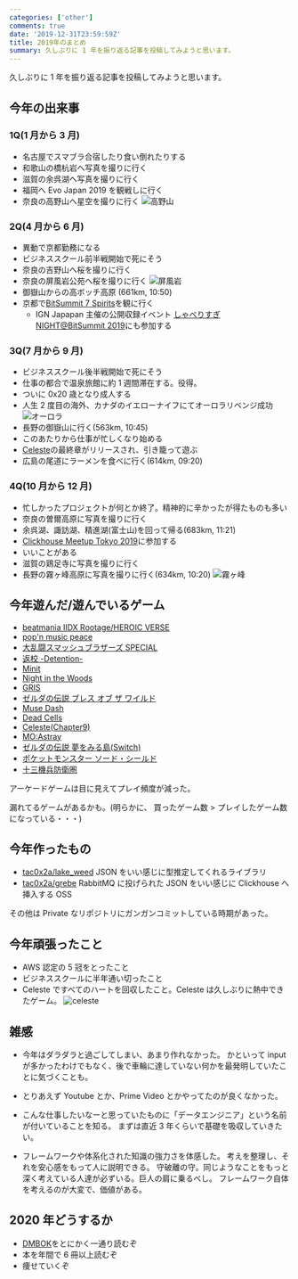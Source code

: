 ```yaml
---
categories: ['other']
comments: true
date: '2019-12-31T23:59:59Z'
title: 2019年のまとめ
summary: 久しぶりに 1 年を振り返る記事を投稿してみようと思います。
---
```


久しぶりに 1 年を振り返る記事を投稿してみようと思います。

## 今年の出来事

### 1Q(1 月から 3 月)

- 名古屋でスマブラ合宿したり食い倒れたりする
- 和歌山の橋杭岩へ写真を撮りに行く
- 滋賀の余呉湖へ写真を撮りに行く
- 福岡へ Evo Japan 2019 を観戦しに行く
- 奈良の高野山へ星空を撮りに行く
  ![高野山](./kono.jpg)

### 2Q(4 月から 6 月)

- 異動で京都勤務になる
- ビジネススクール前半戦開始で死にそう
- 奈良の吉野山へ桜を撮りに行く
- 奈良の屏風岩公苑へ桜を撮りに行く
  ![屏風岩](./byobu.jpg)
- 御嶽山からの高ボッチ高原 (661km, 10:50)
- 京都で[BitSummit 7 Spirits](https://bitsummit.org/ja/)を観に行く
  - IGN Japapan 主催の公開収録イベント [しゃべりすぎ NIGHT@BitSummit 2019](https://jp.ign.com/gamer-1/35452/news/gamernightbitsummit2019531)にも参加する

### 3Q(7 月から 9 月)

- ビジネススクール後半戦開始で死にそう
- 仕事の都合で温泉旅館に約 1 週間滞在する。役得。
- ついに 0x20 歳となり成人する
- 人生 2 度目の海外、カナダのイエローナイフにてオーロラリベンジ成功
  ![オーロラ](./aurora.jpg)
- 長野の御嶽山に行く(563km, 10:45)
- このあたりから仕事が忙しくなり始める
- [Celeste](http://www.celestegame.com/)の最終章がリリースされ、引き籠って遊ぶ
- 広島の尾道にラーメンを食べに行く(614km, 09:20)

### 4Q(10 月から 12 月)

- 忙しかったプロジェクトが何とか終了。精神的に辛かったが得たものも多い
- 奈良の曽爾高原に写真を撮りに行く
- 余呉湖、諏訪湖、精進湖(富士山)を回って帰る(683km, 11:21)
- [Clickhouse Meetup Tokyo 2019](https://clickhouse.connpass.com/event/147001/)に参加する
- いいことがある
- 滋賀の鶏足寺に写真を撮りに行く
- 長野の霧ヶ峰高原に写真を撮りに行く(634km, 10:20)
  ![霧ヶ峰](./kirigamine.jpg)

## 今年遊んだ/遊んでいるゲーム

- [beatmania IIDX Rootage/HEROIC VERSE](https://p.eagate.573.jp/game/2dx/27/top/index.html)
- [pop'n music peace](https://p.eagate.573.jp/game/popn/peace/p/index.html)
- [大乱闘スマッシュブラザーズ SPECIAL](https://www.smashbros.com/ja_JP/)
- [返校 -Detention-](https://redcandlegames.com/detention/)
- [Minit](https://minitgame.com/)
- [Night in the Woods](http://www.nightinthewoods.com/)
- [GRIS](https://nomada.studio/)
- [ゼルダの伝説 ブレス オブ ザ ワイルド](https://www.nintendo.co.jp/zelda/index.html)
- [Muse Dash](http://www.peroperogames.com/)
- [Dead Cells](https://dead-cells.com/)
- [Celeste(Chapter9)](http://www.celestegame.com/)
- [MO:Astray](https://www.moastray.game/en)
- [ゼルダの伝説 夢をみる島(Switch)](https://www.nintendo.co.jp/switch/ar3na/)
- [ポケットモンスター ソード・シールド](https://www.pokemon.co.jp/ex/sword_shield/)
- [十三機兵防衛圏](http://13sar.jp/)

アーケードゲームは目に見えてプレイ頻度が減った。

漏れてるゲームがあるかも。(明らかに、 買ったゲーム数 > プレイしたゲーム数 になっている・・・)


## 今年作ったもの

- [tac0x2a/lake_weed](https://github.com/tac0x2a/lake_weed)
  JSON をいい感じに型推定してくれるライブラリ
- [tac0x2a/grebe](https://github.com/tac0x2a/grebe)
  RabbitMQ に投げられた JSON をいい感じに Clickhouse へ挿入する OSS

その他は Private なリポジトリにガンガンコミットしている時期があった。

## 今年頑張ったこと

- AWS 認定の 5 冠をとったこと
- ビジネススクールに半年通い切ったこと
- Celeste ですべてのハートを回収したこと。Celeste は久しぶりに熱中できたゲーム。
  ![celeste](./celeste.jpg)

## 雑感

- 今年はダラダラと過ごしてしまい、あまり作れなかった。
  かといって input が多かったわけでもなく、後で車輪に達していない何かを最発明していたことに気づくことも。

- とりあえず Youtube とか、Prime Video とかやってたのが良くなかった。

- こんな仕事したいなーと思っていたものに「データエンジニア」という名前が付いていることを知る。
  まずは直近 3 年くらいで基礎を吸収していきたい。

- フレームワークや体系化された知識の強力さを体感した。
  考えを整理し、それを安心感をもって人に説明できる。
  守破離の守。同じようなことをもっと深く考えている人達が必ずいる。巨人の肩に乗るべし。
  フレームワーク自体を考えるのが大変で、価値がある。

## 2020 年どうするか

- [DMBOK](http://www.dama-japan.org/)をとにかく一通り読むぞ
- 本を年間で 6 冊以上読むぞ
- 痩せていくぞ
